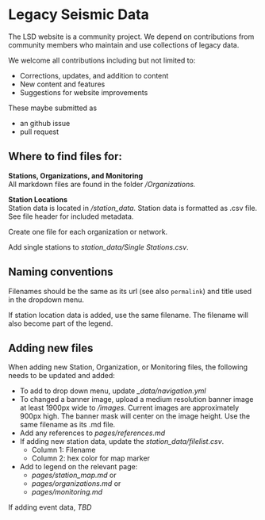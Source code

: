 # Legacy Seismic Data

The LSD website is a community project. We depend on contributions from community members who maintain and use collections of legacy data.

We welcome all contributions including but not limited to:
* Corrections, updates, and addition to content
* New content and features
* Suggestions for website improvements

These maybe submitted as
* an github issue
* pull request

## Where to find files for:
 **Stations, Organizations, and Monitoring**  
 All markdown files are found in the folder */Organizations.*

 **Station Locations**  
Station data is located in */station_data.* Station data is formatted as .csv file. See file header for included metadata.

Create one file for each organization or network.  

Add single stations to *station_data/Single Stations.csv*.

## Naming conventions
Filenames should be the same as its url (see also `permalink`)  and title used in the dropdown menu.

If station location data is added, use the same filename. The filename will also become part of the legend.

## Adding new files
When adding new Station, Organization, or Monitoring files, the following needs to be updated and added:
* To add to drop down menu, update *_data/navigation.yml*
* To changed a banner image, upload a medium resolution banner image at least 1900px wide to */images.* Current images are approximately 900px high. The banner mask will center on the image height. Use the same filename as its .md file.
* Add any references to *pages/references.md*
* If adding new station data, update the *station_data/filelist.csv*.  
  * Column 1: Filename
  * Column 2: hex color for map marker
* Add to legend on the relevant page:
  * *pages/station_map.md* or
  * *pages/organizations.md* or
  * *pages/monitoring.md*


If adding event data,  *TBD*
